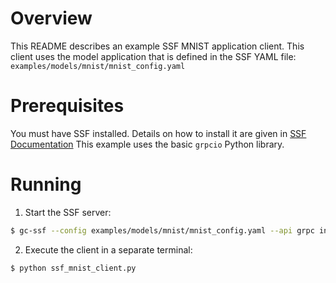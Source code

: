 # Overview
This README describes an example SSF MNIST application client.
This client uses the model application that is defined in the SSF YAML file: `examples/models/mnist/mnist_config.yaml`

# Prerequisites
You must have SSF installed. Details on how to install it are given in [SSF Documentation](https://graphcore.github.io/simple-server-framework/docs/)
This example uses the basic `grpcio` Python library.

# Running
1. Start the SSF server:
```bash
$ gc-ssf --config examples/models/mnist/mnist_config.yaml --api grpc init build run
```
2. Execute the client in a separate terminal:
```bash
$ python ssf_mnist_client.py
```
